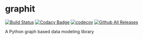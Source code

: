 # graphit

[![Build Status](https://travis-ci.org/py-graphit/graphit.svg?branch=master)](https://travis-ci.org/py-graphit/graphit)
[![Codacy Badge](https://api.codacy.com/project/badge/Grade/8ff40b78774a473a8faf497eb2eb4495)](https://www.codacy.com/app/marcvdijk/graphit?utm_source=github.com&amp;utm_medium=referral&amp;utm_content=py-graphit/graphit&amp;utm_campaign=Badge_Grade)
[![codecov](https://codecov.io/gh/r-lib/objectable/branch/master/graph/badge.svg)](https://codecov.io/gh/py-graphit/graphit)
[![Github All Releases](https://img.shields.io/github/downloads/py-graphit/graphit/total.svg)]()

A Python graph based data modeling library